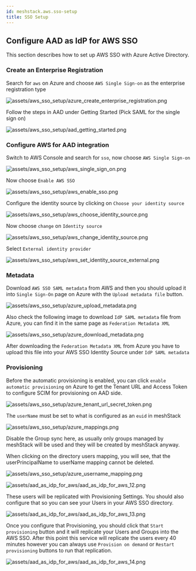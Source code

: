 ```yaml
---
id: meshstack.aws.sso-setup
title: SSO Setup
---
```

## Configure AAD as IdP for AWS SSO

This section describes how to set up AWS SSO with Azure Active Directory.

### Create an Enterprise Registration

Search for `aws` on Azure and choose `AWS Single Sign-on` as the enterprise registration type

![assets/aws_sso_setup/azure_create_enterprise_registration.png](assets/aws_sso_setup/azure_create_enterprise_registration.png)

Follow the steps in AAD under Getting Started (Pick SAML for the single sign on)

![assets/aws_sso_setup/aad_getting_started.png](assets/aws_sso_setup/aad_getting_started.png)

### Configure AWS for AAD integration

Switch to AWS Console and search for `sso`, now choose `AWS Single Sign-on`

![assets/aws_sso_setup/aws_single_sign_on.png](assets/aws_sso_setup/aws_single_sign_on.png)

Now choose `Enable AWS SSO`

![assets/aws_sso_setup/aws_enable_sso.png](assets/aws_sso_setup/aws_enable_sso.png)

Configure the identity source by clicking on `Choose your identity source`

![assets/aws_sso_setup/aws_choose_identity_source.png](assets/aws_sso_setup/aws_choose_identity_source.png)

Now choose `change` on `Identity source`

![assets/aws_sso_setup/aws_change_identity_source.png](assets/aws_sso_setup/aws_change_identity_source.png)

Select `External identity provider`

![assets/aws_sso_setup/aws_set_identity_source_external.png](assets/aws_sso_setup/aws_set_identity_source_external.png)

### Metadata

Download `AWS SSO SAML metadata` from AWS and then you should upload it into `Single Sign-On` page on Azure with the `Upload metadata file` button.

![assets/aws_sso_setup/azure_upload_metadata.png](assets/aws_sso_setup/azure_upload_metadata.png)

Also check the following image to download `IdP SAML metadata` file from Azure, you can find it in the same page as `Federation Metadata XML`

![assets/aws_sso_setup/azure_download_metadata.png](assets/aws_sso_setup/azure_download_metadata.png)

After downloading the `Federation Metadata XML` from Azure you have to upload this file into your AWS SSO Identity Source under `IdP SAML metadata`

### Provisioning

Before the automatic provisioning is enabled, you can click `enable automatic provisioning` on Azure to get the Tenant URL and Access Token to configure SCIM for provisioning on AAD side.

![assets/aws_sso_setup/azure_tenant_url_secret_token.png](assets/aws_sso_setup/azure_tenant_url_secret_token.png)

The `userName` must be set to what is configured as an `euid` in meshStack

![assets/aws_sso_setup/azure_mappings.png](assets/aws_sso_setup/azure_mappings.png)

Disable the Group sync here, as usually only groups managed by meshStack will be used and they will be created by meshStack anyway.

When clicking on the directory users mapping, you will see, that the userPrincipalName to userName mapping cannot be deleted.

![assets/aws_sso_setup/azure_username_mapping.png](assets/aws_sso_setup/azure_username_mapping.png)



![assets/aad_as_idp_for_aws/aad_as_idp_for_aws_12.png](assets/aws_sso_setup/azure_mange_claim.png)

These users will be replicated with Provisioning Settings. You should also configure that so you can see your Users in your AWS SSO directory.

![assets/aad_as_idp_for_aws/aad_as_idp_for_aws_13.png](assets/aws_sso_setup/azure_replication.png)

Once you configure that Provisioning, you should click that `Start provisioning` button and it will replicate your Users and Groups into the AWS SSO. After this point this service will replicate the users every 40 minutes however you can always use `Provision on demand` or `Restart provisioning` buttons to run that replication.

![assets/aad_as_idp_for_aws/aad_as_idp_for_aws_14.png](assets/aws_sso_setup/aad_as_idp_for_aws_14.png)
